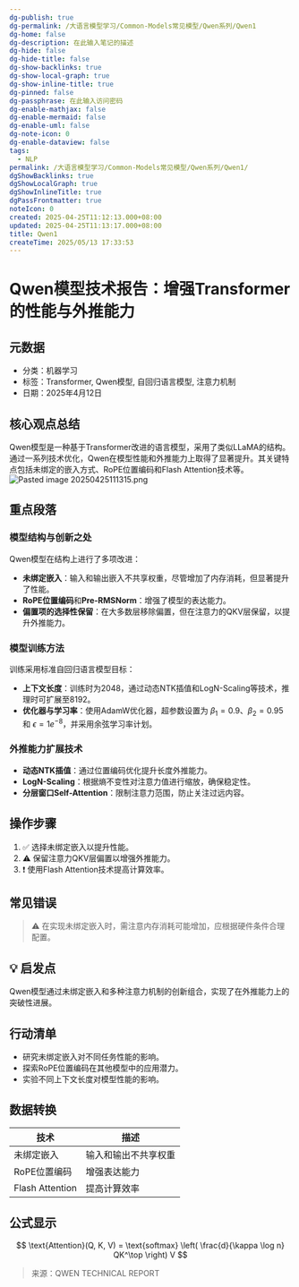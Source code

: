 ```yaml
---
dg-publish: true
dg-permalink: /大语言模型学习/Common-Models常见模型/Qwen系列/Qwen1
dg-home: false
dg-description: 在此输入笔记的描述
dg-hide: false
dg-hide-title: false
dg-show-backlinks: true
dg-show-local-graph: true
dg-show-inline-title: true
dg-pinned: false
dg-passphrase: 在此输入访问密码
dg-enable-mathjax: false
dg-enable-mermaid: false
dg-enable-uml: false
dg-note-icon: 0
dg-enable-dataview: false
tags:
  - NLP
permalink: /大语言模型学习/Common-Models常见模型/Qwen系列/Qwen1/
dgShowBacklinks: true
dgShowLocalGraph: true
dgShowInlineTitle: true
dgPassFrontmatter: true
noteIcon: 0
created: 2025-04-25T11:12:13.000+08:00
updated: 2025-04-25T11:13:17.000+08:00
title: Qwen1
createTime: 2025/05/13 17:33:53
---
```




# Qwen模型技术报告：增强Transformer的性能与外推能力

## 元数据
- 分类：机器学习
- 标签：Transformer, Qwen模型, 自回归语言模型, 注意力机制
- 日期：2025年4月12日


## 核心观点总结
Qwen模型是一种基于Transformer改进的语言模型，采用了类似LLaMA的结构。通过一系列技术优化，Qwen在模型性能和外推能力上取得了显著提升。其关键特点包括未绑定的嵌入方式、RoPE位置编码和Flash Attention技术等。
![Pasted image 20250425111315.png](/img/user/%E9%99%84%E4%BB%B6/Pasted%20image%2020250425111315.png)


## 重点段落

### 模型结构与创新之处
Qwen模型在结构上进行了多项改进：
- **未绑定嵌入**：输入和输出嵌入不共享权重，尽管增加了内存消耗，但显著提升了性能。
- **RoPE位置编码**和**Pre-RMSNorm**：增强了模型的表达能力。
- **偏置项的选择性保留**：在大多数层移除偏置，但在注意力的QKV层保留，以提升外推能力。


### 模型训练方法
训练采用标准自回归语言模型目标：
- **上下文长度**：训练时为2048，通过动态NTK插值和LogN-Scaling等技术，推理时可扩展至8192。
- **优化器与学习率**：使用AdamW优化器，超参数设置为 $\beta_1=0.9$、$\beta_2=0.95$ 和 $\epsilon=1e^{-8}$，并采用余弦学习率计划。


### 外推能力扩展技术
- **动态NTK插值**：通过位置编码优化提升长度外推能力。
- **LogN-Scaling**：根据熵不变性对注意力值进行缩放，确保稳定性。
- **分层窗口Self-Attention**：限制注意力范围，防止关注过远内容。


## 操作步骤
1. ✅ 选择未绑定嵌入以提升性能。
2. ⚠ 保留注意力QKV层偏置以增强外推能力。
3. ❗ 使用Flash Attention技术提高计算效率。


## 常见错误
> ⚠ 在实现未绑定嵌入时，需注意内存消耗可能增加，应根据硬件条件合理配置。


## 💡 启发点
Qwen模型通过未绑定嵌入和多种注意力机制的创新组合，实现了在外推能力上的突破性进展。


## 行动清单
- 研究未绑定嵌入对不同任务性能的影响。
- 探索RoPE位置编码在其他模型中的应用潜力。
- 实验不同上下文长度对模型性能的影响。


## 数据转换
| 技术 | 描述 |
|---|---|
| 未绑定嵌入 | 输入和输出不共享权重 |
| RoPE位置编码 | 增强表达能力 |
| Flash Attention | 提高计算效率 |


## 公式显示
$$
\text{Attention}(Q, K, V) = \text{softmax} \left( \frac{d}{\kappa \log n} QK^\top \right) V
$$

> 来源：QWEN TECHNICAL REPORT
